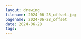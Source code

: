 ```yaml
---
layout: drawing
filename: 2024-06-28_offset.jpg
pagename: 2024-06-28_offset
date: 2024-06-28
tags:
---
```

